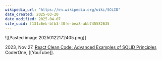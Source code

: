 ```yaml
---
wikipedia_url: "https://en.wikipedia.org/wiki/SOLID"
date_created: 2025-03-20
date_modified: 2025-04-07
site_uuid: f131c6eb-bfb3-48fe-bea8-abb745582635
---
```


![[Pasted image 20250122172405.png]]

2023, Nov 27.  [React Clean Code: Advanced Examples of SOLID Principles](https://youtu.be/t_h_A6RkM7A?si=4gzYdQgPDv86FwBB) CoderOne, [[YouTube]].